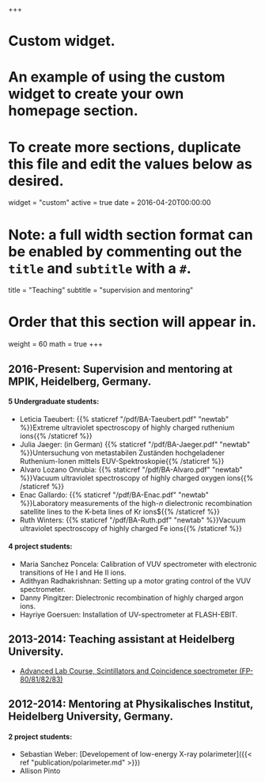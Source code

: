 +++
# Custom widget.
# An example of using the custom widget to create your own homepage section.
# To create more sections, duplicate this file and edit the values below as desired.
widget = "custom"
active = true
date = 2016-04-20T00:00:00

# Note: a full width section format can be enabled by commenting out the `title` and `subtitle` with a `#`.
title = "Teaching"
subtitle = "supervision and mentoring"

# Order that this section will appear in.
weight = 60
math = true
+++

## 2016-Present: Supervision and mentoring at MPIK, Heidelberg, Germany.
#### 5 Undergraduate students: 
- Leticia Taeubert: {{% staticref "/pdf/BA-Taeubert.pdf" "newtab" %}}Extreme ultraviolet spectroscopy of highly charged ruthenium ions{{% /staticref %}}
- Julia Jaeger: (in German) {{% staticref "/pdf/BA-Jaeger.pdf" "newtab" %}}Untersuchung von metastabilen Zuständen hochgeladener Ruthenium-Ionen mittels EUV-Spektroskopie{{% /staticref %}}
- Alvaro Lozano Onrubia: {{% staticref "/pdf/BA-Alvaro.pdf" "newtab" %}}Vacuum ultraviolet spectroscopy of highly charged oxygen ions{{% /staticref %}}
- Enac Gallardo: {{% staticref "/pdf/BA-Enac.pdf" "newtab" %}}Laboratory measurements of the high-$n$ dielectronic recombination satellite lines to the K-beta lines of Kr ions${{% /staticref %}}
- Ruth Winters: {{% staticref "/pdf/BA-Ruth.pdf" "newtab" %}}Vacuum ultraviolet spectroscopy of highly charged Fe ions{{% /staticref %}}
#### 4 project students:
- Maria Sanchez Poncela: Calibration of VUV spectrometer with electronic transitions of He I and He II ions.
- Adithyan Radhakrishnan: Setting up a motor grating control of the VUV spectrometer.
- Danny Pingitzer: Dielectronic recombination of highly charged argon ions.
- Hayriye Goersuen: Installation of UV-spectrometer at FLASH-EBIT.



## 2013-2014: Teaching assistant at Heidelberg University.
- [Advanced Lab Course, Scintillators and Coincidence spectrometer (FP-80/81/82/83)](https://www.physi.uni-heidelberg.de/Einrichtungen/FP/)

## 2012-2014: Mentoring at Physikalisches Institut, Heidelberg University, Germany.
#### 2 project students:
- Sebastian Weber: [Developement of low-energy X-ray polarimeter]({{< ref "publication/polarimeter.md" >}})
- Allison Pinto
